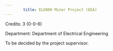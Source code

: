 ```yaml
---
        title: ELD800 Minor Project (EEA)
---
```

Credits: 3 (0-0-6)

Department: Department of Electrical Engineering

To be decided by the project supervisor.